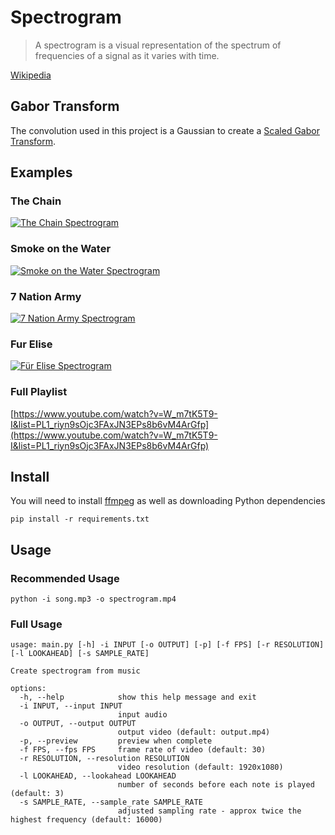 # Spectrogram
> A spectrogram is a visual representation of the spectrum of frequencies of a signal as it varies with time.

[Wikipedia](https://en.wikipedia.org/wiki/Spectrogram)
## Gabor Transform
The convolution used in this project is a Gaussian to create a [Scaled Gabor Transform](https://en.wikipedia.org/wiki/Gabor_transform#Scaled_Gabor_transform).
## Examples
### The Chain
[![The Chain Spectrogram](http://img.youtube.com/vi/W_m7tK5T9-I/0.jpg)](http://www.youtube.com/watch?v=W_m7tK5T9-I "The Chain Spectrogram")
### Smoke on the Water
[![Smoke on the Water Spectrogram](http://img.youtube.com/vi/VQ4pzRnL0TA/0.jpg)](http://www.youtube.com/watch?v=VQ4pzRnL0TA "Smoke on the Water Spectrogram")
### 7 Nation Army
[![7 Nation Army Spectrogram](http://img.youtube.com/vi/BVsp23B8dWo/0.jpg)](http://www.youtube.com/watch?v=BVsp23B8dWo "7 Nation Army Spectrogram")
### Fur Elise
[![Für Elise Spectrogram](http://img.youtube.com/vi/a5Or6Bafqug/0.jpg)](http://www.youtube.com/watch?v=a5Or6Bafqug "Für Elise Spectrogram")  
### Full Playlist
[https://www.youtube.com/watch?v=W_m7tK5T9-I&list=PL1_riyn9sOjc3FAxJN3EPs8b6vM4ArGfp](https://www.youtube.com/watch?v=W_m7tK5T9-I&list=PL1_riyn9sOjc3FAxJN3EPs8b6vM4ArGfp)
## Install
You will need to install [ffmpeg](https://ffmpeg.org/download.html) as well as downloading Python dependencies
```
pip install -r requirements.txt
```
## Usage
### Recommended Usage
```
python -i song.mp3 -o spectrogram.mp4
```
### Full Usage
```
usage: main.py [-h] -i INPUT [-o OUTPUT] [-p] [-f FPS] [-r RESOLUTION] [-l LOOKAHEAD] [-s SAMPLE_RATE]

Create spectrogram from music

options:
  -h, --help            show this help message and exit
  -i INPUT, --input INPUT
                        input audio
  -o OUTPUT, --output OUTPUT
                        output video (default: output.mp4)
  -p, --preview         preview when complete
  -f FPS, --fps FPS     frame rate of video (default: 30)
  -r RESOLUTION, --resolution RESOLUTION
                        video resolution (default: 1920x1080)
  -l LOOKAHEAD, --lookahead LOOKAHEAD
                        number of seconds before each note is played (default: 3)
  -s SAMPLE_RATE, --sample_rate SAMPLE_RATE
                        adjusted sampling rate - approx twice the highest frequency (default: 16000)
```
